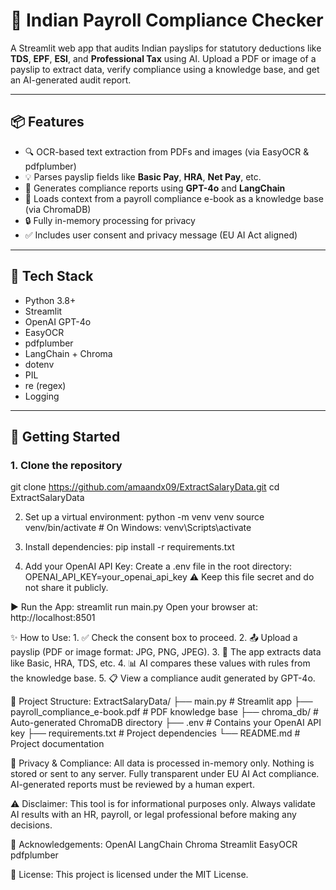 # 🧾 Indian Payroll Compliance Checker

A Streamlit web app that audits Indian payslips for statutory deductions like **TDS**, **EPF**, **ESI**, and **Professional Tax** using AI. Upload a PDF or image of a payslip to extract data, verify compliance using a knowledge base, and get an AI-generated audit report.

---

## 📦 Features

- 🔍 OCR-based text extraction from PDFs and images (via EasyOCR & pdfplumber)
- 💡 Parses payslip fields like **Basic Pay**, **HRA**, **Net Pay**, etc.
- 🤖 Generates compliance reports using **GPT-4o** and **LangChain**
- 🧠 Loads context from a payroll compliance e-book as a knowledge base (via ChromaDB)
- 🔒 Fully in-memory processing for privacy
- ✅ Includes user consent and privacy message (EU AI Act aligned)

---

## 🧰 Tech Stack

- Python 3.8+
- Streamlit
- OpenAI GPT-4o
- EasyOCR
- pdfplumber
- LangChain + Chroma
- dotenv
- PIL
- re (regex)
- Logging

---

## 🚀 Getting Started

### 1. Clone the repository

git clone https://github.com/amaandx09/ExtractSalaryData.git
cd ExtractSalaryData

2. Set up a virtual environment:
    python -m venv venv
    source venv/bin/activate   # On Windows: venv\Scripts\activate

3. Install dependencies:
    pip install -r requirements.txt

4. Add your OpenAI API Key:
    Create a .env file in the root directory:
    OPENAI_API_KEY=your_openai_api_key
    ⚠️ Keep this file secret and do not share it publicly.

▶️ Run the App:
    streamlit run main.py
    Open your browser at: http://localhost:8501


✨ How to Use:
    1. ✅ Check the consent box to proceed.
    2. 📤 Upload a payslip (PDF or image format: JPG, PNG, JPEG).
    3. 🧠 The app extracts data like Basic, HRA, TDS, etc.
    4. 📊 AI compares these values with rules from the knowledge base.
    5. 📋 View a compliance audit generated by GPT-4o.

📂 Project Structure:
    ExtractSalaryData/
    ├── main.py                     # Streamlit app
    ├── payroll_compliance_e-book.pdf # PDF knowledge base
    ├── chroma_db/                  # Auto-generated ChromaDB directory
    ├── .env                        # Contains your OpenAI API key
    ├── requirements.txt            # Project dependencies
    └── README.md                   # Project documentation

🔐 Privacy & Compliance:
    All data is processed in-memory only.
    Nothing is stored or sent to any server.
    Fully transparent under EU AI Act compliance.
    AI-generated reports must be reviewed by a human expert.

⚠️ Disclaimer:
    This tool is for informational purposes only. Always validate AI results with an HR, payroll, or legal professional before making any decisions.

🙌 Acknowledgements:
    OpenAI
    LangChain
    Chroma
    Streamlit
    EasyOCR
    pdfplumber

📄 License:
This project is licensed under the MIT License.










